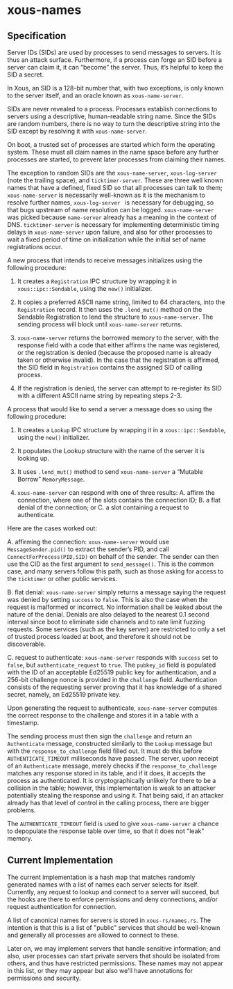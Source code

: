 # xous-names

## Specification
Server IDs (SIDs) are used by processes to send messages to
servers. It is thus an attack surface. Furthermore, if a process can
forge an SID before a server can claim it, it can “become” the
server. Thus, it’s helpful to keep the SID a secret.

In Xous, an SID is a 128-bit number that, with two exceptions, is only
known to the server itself, and an oracle known as `xous-name-server`.

SIDs are never revealed to a process. Processes establish connections
to servers using a descriptive, human-readable string name. Since the
SIDs are random numbers, there is no way to turn the descriptive
string into the SID except by resolving it with `xous-name-server`.

On boot, a trusted set of processes are started which form the
operating system. These must all claim names in the name space before
any further processes are started, to prevent later processes from
claiming their names.

The exception to random SIDs are the `xous-name-server`,
`xous-log-server ` (note the trailing space), and `ticktimer-server`.
These are three well known names that have a defined,
fixed SID so that all processes can talk to them; `xous-name-server` is
necessarily well-known as it is the mechanism to resolve further
names, `xous-log-server ` is necessary for debugging, so that bugs upstream
of name resolution can be logged. `xous-name-server` was picked because
`name-server` already has a meaning in the context of DNS. `ticktimer-server`
is necessary for implementing deterministic timing delays in
`xous-name-server` upon failure, and also for other processes to
wait a fixed period of time on initialization while the initial set
of name registrations occur.

A new process that intends to receive messages initializes using the
following procedure:

1. It creates a `Registration` IPC structure by wrapping it in `xous::ipc::Sendable`,
using the `new()` initializer.

2. It copies a preferred ASCII name string, limited to 64 characters,
into the `Registration` record. It then uses the `.lend_mut()` method
on the Sendable Registration to lend the structure to `xous-name-server`.
The sending process will block until `xous-name-server` returns.

3. `xous-name-server` returns the borrowed memory to the server, with the
response field with a code that either affirms the name was
registered, or the registration is denied (because the proposed name
is already taken or otherwise invalid). In the case that the registration
is affirmed, the SID field in `Registration` contains the assigned SID
of calling process.

4. If the registration is denied, the server can attempt to
re-register its SID with a different ASCII name string by repeating
steps 2-3.


A process that would like to send a server a message does so using the following procedure:

1. It creates a `Lookup` IPC structure by wrapping it in a `xous::ipc::Sendable`,
using the `new()` initializer.

2. It populates the Lookup structure with the name of the server it is looking up.

3. It uses `.lend_mut()` method to send `xous-name-server` a “Mutable Borrow”
`MemoryMessage`.

4. `xous-name-server` can respond with one of three results:
  A. affirm the connection, where one of the slots contains the connection ID;
  B. a flat denial of the connection; or
  C. a slot containing a request to authenticate.

Here are the cases worked out:

A. affirming the connection: `xous-name-server` would use
`MessageSender.pid()` to extract the sender’s PID, and call
`ConnectForProcess(PID,SID)` on behalf of the sender. The sender can
then use the CID as the first argument to `send_message()`. This is
the common case, and many servers follow this path, such as those
asking for access to the `ticktimer` or other public services.

B. flat denial: `xous-name-server` simply returns a message saying the
request was denied by setting `success` to `false`. This is also the case
when the request is malformed or incorrect. No information shall be leaked about the
nature of the denial. Denials are also delayed to the nearest 0.1 second interval since boot
to eliminate side channels and to rate limit fuzzing requests. Some
services (such as the key server) are restricted to only a set of
trusted process loaded at boot, and therefore it should not be
discoverable.

C. request to authenticate: `xous-name-server` responds with `success` set
to `false`, but `authenticate_request` to `true`. The `pubkey_id` field
is populated with the ID of an acceptable Ed25519 public key for authentication, and
a 256-bit challenge nonce is provided in the `challenge` field. Authentication
consists of the requesting server proving that it has knowledge of a shared
secret, namely, an Ed25519 private key.

Upon generating the request to authenticate, `xous-name-server` computes
the correct response to the challenge and stores it in a table with
a timestamp.

The sending process must then sign the `challenge` and return an
`Authenticate` message, constructed similarly to the `Lookup`
message but with the `response_to_challenge` field filled out. It must
do this before `AUTHENTICATE_TIMEOUT` milliseconds have passed.
The server, upon receipt of an `Authenticate` message, merely checks
if the `response_to_challenge` matches any response stored in its
table, and if it does, it accepts the process as authenticated. It is
cryptographically unlikely for there to be a collision in the table;
however, this implementation is weak to an attacker potentially
stealing the response and using it. That being said, if an attacker
already has that level of control in the calling process, there
are bigger problems.

The `AUTHENTICATE_TIMEOUT` field is used to give `xous-name-server`
a chance to depopulate the response table over time, so that it
does not "leak" memory.

## Current Implementation

The current implementation is a hash map that matches randomly generated
names with a list of names each server selects for itself. Currently, any
request to lookup and connect to a server will succeed, but the hooks
are there to enforce permissions and deny connections, and/or request
authentication for connection.

A list of canonical names for servers is stored in `xous-rs/names.rs`.
The intention is that this is a list of "public" services that should
be well-known and generally all processes are allowed to connect to
these.

Later on, we may implement servers that handle sensitive information;
and also, user processes can start private servers that should be isolated
from others, and thus have restricted permissions. These names may not
appear in this list, or they may appear but also we'll have annotations
for permissions and security.